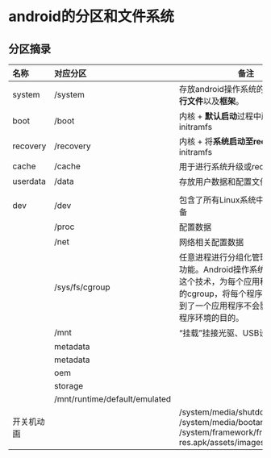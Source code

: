 # android的分区和文件系统

## 分区摘录

|名称|对应分区|备注|
|:--|:--|---|
|system|/system|存放android操作系统的**二进制可执行文件**以及**框架**。|
|boot|/boot|内核 + **默认启动**过程中所需要的initramfs|
|recovery|/recovery|内核 + 将**系统启动至recovery模式**的initramfs|
|cache|/cache|用于进行系统升级或recovery|
|userdata|/data|存放用户数据和配置文件|
||||
|dev|/dev|包含了所有Linux系统中使用的外部设备|
||/proc|配置数据|
||/net|网络相关配置数据|
||/sys/fs/cgroup|任意进程进行分组化管理的Linux内核功能。Android操作系统也就凭借着这个技术，为每个应用程序分配不同的cgroup，将每个程序进行隔离，达到了一个应用程序不会影响其他应用程序环境的目的。|
||/mnt|“挂载”挂接光驱、USB设备的目录|
||metadata||
| |metadata ||
||oem||
||storage||
||/mnt/runtime/default/emulated||
|开关机动画||/system/media/shutdownanimation<br />/system/media/bootanimation.zip<br />/system/framework/framework-res.apk/assets/images|


